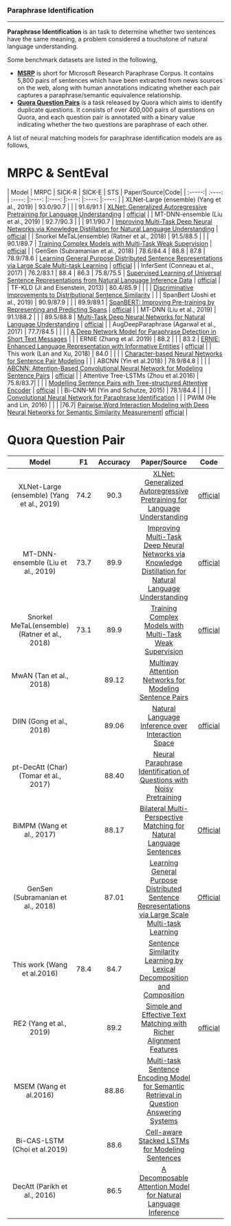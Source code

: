 ### Paraphrase Identification

---

**Paraphrase Identification** is an task to determine whether two sentences have the same meaning, a problem considered a touchstone of natural language understanding.

Some benchmark datasets are listed in the following,

- [**MSRP**](https://www.microsoft.com/en-us/download/details.aspx?id=52398&from=http%3A%2F%2Fresearch.microsoft.com%2Fen-us%2Fdownloads%2F607d14d9-20cd-47e3-85bc-a2f65cd28042%2Fdefault.aspx) is short for Microsoft Research Paraphrase Corpus. It contains 5,800 pairs of sentences which have been extracted from news sources on the web, along with human annotations indicating whether each pair captures a paraphrase/semantic equivalence relationship.
- [**Quora Question Pairs**](https://data.quora.com/First-Quora-Dataset-Release-Question-Pairs) is a task released by Quora which aims to identify duplicate questions. It consists of over 400,000 pairs of questions on Quora, and each question pair is annotated with a binary value indicating whether the two questions are paraphrase of each other.

A list of neural matching models for paraphrase identification models are as follows,

# MRPC & SentEval

| Model | MRPC | SICK-R | SICK-E | STS | Paper/Source|Code|
| :-----:| :----: | :----: |:----: |:----: |:----: |:----: |:----: |
| XLNet-Large (ensemble) (Yang et al., 2019) | 93.0/90.7  |   | |  	91.6/91.1  | [XLNet: Generalized Autoregressive Pretraining for Language Understanding](https://arxiv.org/pdf/1906.08237.pdf) |  [official](https://github.com/zihangdai/xlnet/) |
|  MT-DNN-ensemble (Liu et al., 2019) | 92.7/90.3  |   | |  91.1/90.7 |  [Improving Multi-Task Deep Neural Networks via Knowledge Distillation for Natural Language Understanding](https://arxiv.org/pdf/1904.09482.pdf) |  [official](https://github.com/namisan/mt-dnn/) |
|  Snorkel MeTaL(ensemble) (Ratner et al., 2018) | 91.5/88.5  |   | |  90.1/89.7 |  [Training Complex Models with Multi-Task Weak Supervision](https://arxiv.org/pdf/1810.02840.pdf) |  [official](https://github.com/HazyResearch/metal) |
| GenSen (Subramanian et al., 2018)  | 78.6/84.4  |  88.8 | 87.8  |  78.9/78.6	 |  [Learning General Purpose Distributed Sentence Representations via Large Scale Multi-task Learning](https://arxiv.org/abs/1804.00079) |  [official](https://github.com/Maluuba/gensen) |
| InferSent (Conneau et al., 2017) | 76.2/83.1  | 88.4	  | 86.3 |  75.8/75.5 |  [Supervised Learning of Universal Sentence Representations from Natural Language Inference Data](https://arxiv.org/abs/1705.02364) | [official](https://github.com/facebookresearch/InferSent)  |
| TF-KLD (Ji and Eisenstein, 2013)  |  80.4/85.9 |   | |   |  [Discriminative Improvements to Distributional Sentence Similarity](http://www.aclweb.org/anthology/D/D13/D13-1090.pdf) |   |
| SpanBert (Joshi et al., 2019)  |  90.9/87.9 |   |   |  89.9/89.1  | [SpanBERT: Improving Pre-training by Representing and Predicting Spans](https://arxiv.org/pdf/1907.10529.pdf) |  [official](https://github.com/facebookresearch/SpanBERT) |
|  MT-DNN (Liu et al., 2019) | 91.1/88.2  |   |    | 89.5/88.8  | [Multi-Task Deep Neural Networks for Natural Language Understanding](https://arxiv.org/pdf/1901.11504.pdf) |  [official](https://github.com/namisan/mt-dnn) |
| AugDeepParaphrase (Agarwal et al., 2017)  |  77.7/84.5 |   |   |   | [A Deep Network Model for Paraphrase Detection in Short Text Messages](https://arxiv.org/pdf/1712.02820.pdf) |   |
| ERNIE (Zhang et al. 2019)  | 88.2  |   |    | 83.2 | [ERNIE: Enhanced Language Representation with Informative Entities](https://arxiv.org/pdf/1905.07129.pdf) |  [official]( https://github.com/thunlp/ERNIE) |
| This work (Lan and Xu, 2018)  | 84.0  |  |   |   | [Character-based Neural Networks for Sentence Pair Modeling](https://www.aclweb.org/anthology/N18-2025.pdf) |   |
|  ABCNN (Yin et al.2018) |  78.9/84.8 |   |   |   |  [ABCNN: Attention-Based Convolutional Neural Network for Modeling Sentence Pairs](https://arxiv.org/pdf/1512.05193.pdf) | [official](https://github.com/yinwenpeng/Answer_Selection)  |
| Attentive Tree-LSTMs (Zhou et al.2016)  |  75.8/83.7|   |   |   | [Modelling Sentence Pairs with Tree-structured Attentive Encoder](https://arxiv.org/pdf/1610.02806.pdf) | [official](https://github.com/yoosan/sentpair)  |
|  Bi-CNN-MI (Yin and Schutze, 2015) | 78.1/84.4  |   |   |   | [Convolutional Neural Network for Paraphrase Identification](https://www.aclweb.org/anthology/N15-1091.pdf) | |
| PWIM (He and Lin, 2016) | | | |76.7| [Pairwise Word Interaction Modeling with Deep Neural Networks for Semantic Similarity Measurement](https://www.aclweb.org/anthology/N16-1108.pdf)| [official](https://github.com/lukecq1231/nli) |


# Quora Question Pair

| Model | F1 | Accuracy | Paper/Source|Code|
| :-----:| :----: | :----: |:----: |:----: |
| XLNet-Large (ensemble) (Yang et al., 2019) | 74.2	 | 90.3 | [XLNet: Generalized Autoregressive Pretraining for Language Understanding](https://arxiv.org/pdf/1906.08237.pdf) |  [official](https://github.com/zihangdai/xlnet/) |
|  MT-DNN-ensemble (Liu et al., 2019) | 73.7 | 89.9 |  [Improving Multi-Task Deep Neural Networks via Knowledge Distillation for Natural Language Understanding](https://arxiv.org/pdf/1904.09482.pdf) |  [official](https://github.com/namisan/mt-dnn/) |
|Snorkel MeTaL(ensemble) (Ratner et al., 2018)   | 73.1	  |  89.9  | [Training Complex Models with Multi-Task Weak Supervision](https://arxiv.org/pdf/1810.02840.pdf) | [official](https://github.com/HazyResearch/metal)  |
|MwAN (Tan et al., 2018) |  | 89.12| [Multiway Attention Networks for Modeling Sentence Pairs](https://www.ijcai.org/proceedings/2018/0613.pdf) | |
| DIIN (Gong et al., 2018)	  |   | 89.06 | [Natural Language Inference over Interaction Space](https://arxiv.org/pdf/1709.04348.pdf) | [official](https://github.com/YichenGong/Densely-Interactive-Inference-Network) |
| pt-DecAtt (Char) (Tomar et al., 2017)  |   | 88.40  | [Neural Paraphrase Identification of Questions with Noisy Pretraining](https://arxiv.org/abs/1704.04565) |   |
| BiMPM (Wang et al., 2017)	  |  | 88.17 | [Bilateral Multi-Perspective Matching for Natural Language Sentences](https://arxiv.org/abs/1702.03814) |  [Official](https://github.com/zhiguowang/BiMPM) |
| GenSen (Subramanian et al., 2018) |   | 87.01	  | [Learning General Purpose Distributed Sentence Representations via Large Scale Multi-task Learning](https://arxiv.org/abs/1804.00079)|  [Official](https://github.com/Maluuba/gensen) |
|  This work (Wang et al.2016) |   78.4 | 84.7  | [Sentence Similarity Learning by Lexical Decomposition and Composition](https://www.aclweb.org/anthology/C16-1127/) |   |
| RE2 (Yang et al., 2019)  |   |  89.2 | [Simple and Effective Text Matching with Richer Alignment Features](https://www.aclweb.org/anthology/P19-1465.pdf) | [official](https://github.com/alibaba-edu/simple-effective-text-matching)  |
|  MSEM (Wang et al.2016) |  | 88.86  | [Multi-task Sentence Encoding Model for Semantic Retrieval in Question Answering Systems](https://arxiv.org/ftp/arxiv/papers/1911/1911.07405.pdf) |   |
| Bi-CAS-LSTM (Choi et al.2019) |   |   88.6  | [Cell-aware Stacked LSTMs for Modeling Sentences](https://arxiv.org/pdf/1809.02279.pdf)|   |
|DecAtt (Parikh et al., 2016)| | 86.5 | [A Decomposable Attention Model for Natural Language Inference](https://arxiv.org/pdf/1606.01933.pdf)| |

